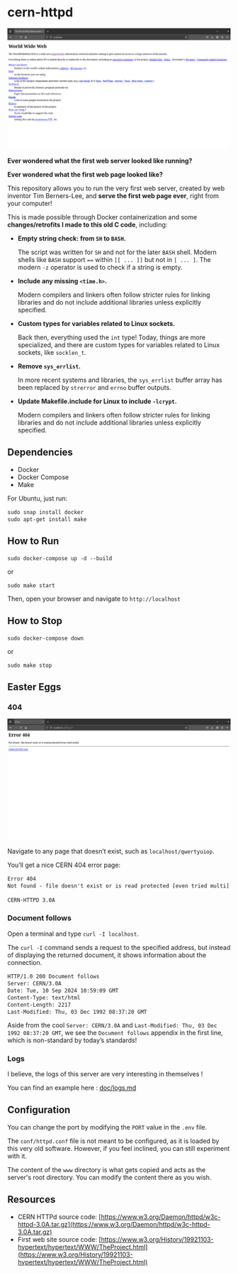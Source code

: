 # cern-httpd
![screenshot1](./doc/assets/img/screenshot1.png)

**Ever wondered what the first web server looked like running?**

**Ever wondered what the first web page looked like?**

This repository allows you to run the very first web server, created by web inventor Tim Berners-Lee, and **serve the first web page ever**, right from your computer!

This is made possible through Docker containerization and some **changes/retrofits I made to this old C code**, including:

- **Empty string check: from `SH` to `BASH`.**

    The script was written for `SH` and not for the later `BASH` shell. Modern shells like `BASH` support `==` within `[[ ... ]]` but not in `[ ... ]`. The modern `-z` operator is used to check if a string is empty.

- **Include any missing `<time.h>`.**

    Modern compilers and linkers often follow stricter rules for linking libraries and do not include additional libraries unless explicitly specified.

- **Custom types for variables related to Linux sockets.**

    Back then, everything used the `int` type! Today, things are more specialized, and there are custom types for variables related to Linux sockets, like `socklen_t`.

- **Remove `sys_errlist`.**

    In more recent systems and libraries, the `sys_errlist` buffer array has been replaced by `strerror` and `errno` buffer outputs.

- **Update Makefile.include for Linux to include `-lcrypt`.**

    Modern compilers and linkers often follow stricter rules for linking libraries and do not include additional libraries unless explicitly specified.

## Dependencies

- Docker
- Docker Compose
- Make

For Ubuntu, just run:
```
sudo snap install docker
sudo apt-get install make
```

## How to Run

```
sudo docker-compose up -d --build
```

or 

```
sudo make start
```

Then, open your browser and navigate to `http://localhost`

## How to Stop

```
sudo docker-compose down
```

or 

```
sudo make stop
```

## Easter Eggs

### 404

![screenshot2](./doc/assets/img/screenshot2.png)

Navigate to any page that doesn’t exist, such as `localhost/qwertyuiop`.

You’ll get a nice CERN 404 error page:

```
Error 404
Not found - file doesn't exist or is read protected [even tried multi]

CERN-HTTPD 3.0A
```

### Document follows

Open a terminal and type `curl -I localhost`.

The `curl -I` command sends a request to the specified address, but instead of displaying the returned document, it shows information about the connection.

```
HTTP/1.0 200 Document follows
Server: CERN/3.0A
Date: Tue, 10 Sep 2024 10:59:09 GMT
Content-Type: text/html
Content-Length: 2217
Last-Modified: Thu, 03 Dec 1992 08:37:20 GMT
```

Aside from the cool `Server: CERN/3.0A` and `Last-Modified: Thu, 03 Dec 1992 08:37:20 GMT`, we see the `Document follows` appendix in the first line, which is non-standard by today’s standards!

### Logs

I believe, the logs of this server are very interesting in themselves !

You can find an example here : [doc/logs.md](./doc/logs.md)

## Configuration

You can change the port by modifying the `PORT` value in the `.env` file.

The `conf/httpd.conf` file is not meant to be configured, as it is loaded by this very old software. However, if you feel inclined, you can still experiment with it.

The content of the `www` directory is what gets copied and acts as the server's root directory. You can modify the content there as you wish.

## Resources

- CERN HTTPd source code: [https://www.w3.org/Daemon/httpd/w3c-httpd-3.0A.tar.gz](https://www.w3.org/Daemon/httpd/w3c-httpd-3.0A.tar.gz)
- First web site source code: [https://www.w3.org/History/19921103-hypertext/hypertext/WWW/TheProject.html](https://www.w3.org/History/19921103-hypertext/hypertext/WWW/TheProject.html)
